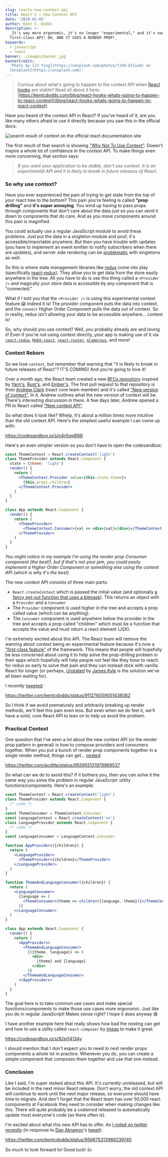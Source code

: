 ```yaml
---
slug: reacts-new-context-api
title: React's ⚛️ new Context API
date: '2018-02-05'
author: Kent C. Dodds
description: >-
  _It's way more ergonomic, it's no longer "experimental," and it's now a
  first-class API! OH, AND IT USES A RENDER PROP!_
keywords:
  - javascript
  - react
banner: ./images/banner.jpg
bannerCredit:
  'Photo by [JJ Ying](https://unsplash.com/photos/7JX0-bfiuxQ) on
  [Unsplash](https://unsplash.com)'
---
```


> Curious about what's going to happen to the context API when
> [React hooks](https://reactjs.org/hooks) are stable? Read all about it here:
> [https://kentcdodds.com/blog/react-hooks-whats-going-to-happen-to-react-context](/blog/react-hooks-whats-going-to-happen-to-react-context)

Have you heard of the context API in React? If you've heard of it, are you like
many others afraid to use it directly because you saw this in the official docs:

![search result of context on the official react documentation site](./images/0.png)

The first result of that search is showing
["Why Not To Use Context"](https://reactjs.org/docs/context.html#why-not-to-use-context).
Doesn't inspire a whole lot of confidence in the context API. To make things
even more concerning, that section says:

> _If you want your application to be stable, don't use context. It is an
> experimental API and it is likely to break in future releases of React._

### So why use context?

Have you ever experienced the pain of trying to get state from the top of your
react tree to the bottom? This pain you're feeling is called **"prop drilling"**
and **it's super annoying**. You wind up having to pass props through components
that don't care about the data just so you can send it down to components that
do care. And as you move components around this pain is magnified.

You could actually use a regular JavaScript module to avoid these problems. Just
put the data in a singleton module and poof, it's accessible/importable
anywhere. But then you have trouble with updates (you have to implement an event
emitter to notify subscribers when there are updates), and server side rendering
can be [problematic](https://stackoverflow.com/a/40974748/971592) with
singletons as well.

So this is where state management libraries like [redux](https://redux.js.org)
come into play (specifically
[react-redux](https://github.com/reduxjs/react-redux)). They allow you to get
data from the store easily anywhere in the tree. All you have to do is use this
thing called a `<Provider />` and magically your store data is accessible by any
component that is "connected."

What if I told you that the `<Provider />` is using this experimental context
feature 😱 Indeed it is! The provider component puts the data into context, and
the `connect` Higher Order Component pulls the data out of context. So in
reality, redux isn't allowing your data to be accessible anywhere... context is!

So, why should you use context? Well, you probably already are and loving it!
Even if you're not using context directly, your app is making use of it via
[`react-redux`](https://github.com/reactjs/react-redux/blob/76dd7faa90981dd2f9efa76f3e2f26ecf2c12cf7/src/components/connectAdvanced.js#L136-L143),
[`MobX-react`](https://github.com/mobxjs/mobx-react/blob/dc249910c74c1b2e988a879be07f10aeaea90936/src/Provider.js#L19-L34),
[`react-router`](https://github.com/ReactTraining/react-router/blob/e6f9017c947b3ae49affa24cc320d0a86f765b55/packages/react-router/modules/Router.js#L23-L34),
[`glamorous`](https://github.com/paypal/glamorous/blob/7468bfc76f46783cac841e20973ed119c771f3b7/src/theme-provider.js#L33-L37),
and more!

### Context Reborn

So we love `context`, but remember that warning that "it is likely to break in
future releases of React"? IT'S COMING! And you're going to love it!

Over a month ago, the React team created a new
[RFCs repository](https://github.com/reactjs/rfcs) inspired by
[Yarn's](https://github.com/yarnpkg/rfcs),
[Rust's](https://github.com/rust-lang/rfcs), and
[Ember's](https://github.com/emberjs/rfcs). The first pull request to that
repository is from [Andrew Clark](https://twitter.com/acdlite) (react core team
member) and it's called
["New version of context"](https://github.com/reactjs/rfcs/pull/2). In it,
Andrew outlines what the new version of context will be. There's interesting
discussion in there. A few days later, Andrew opened a PR to React called
["New context API"](https://github.com/facebook/react/pull/11818).

So what does it look like? Whelp, it's about a million times more intuitive than
the old context API. Here's the simplest useful example I can come up with:

https://codesandbox.io/s/n4r0qq898j

Here's an even simpler version so you don't have to open the codesandbox:

```jsx
const ThemeContext = React.createContext('light')
class ThemeProvider extends React.Component {
  state = {theme: 'light'}
  render() {
    return (
      <ThemeContext.Provider value={this.state.theme}>
        {this.props.children}
      </ThemeContext.Provider>
    )
  }
}

class App extends React.Component {
  render() {
    return (
      <ThemeProvider>
        <ThemeContext.Consumer>{val => <div>{val}</div>}</ThemeContext.Consumer>
      </ThemeProvider>
    )
  }
}
```

_You might notice in my example I'm using the render prop Consumer component
(the best!), but if that's not your jam, you could easily implement a Higher
Order Component or something else using the context API (which is why it's the
best)._

The new context API consists of three main parts:

- `React.createContext` which is passed the initial value (and optionally
  [a fancy opt-out function that uses a bitmask](https://twitter.com/acdlite/status/957446433656864768)).
  This returns an object with a `Provider` and a `Consumer`
- The `Provider` component is used higher in the tree and accepts a prop called
  value (which can be anything).
- The `Consumer` component is used anywhere below the provider in the tree and
  accepts a prop called "children" which must be a function that accepts the
  value and must return a react element (JSX).

I'm extremely excited about this API. The React team will remove the warning
about context being an experimental feature because it's now a
["first-class feature"](https://twitter.com/acdlite/status/957445801302618112)
of the framework. This means that people will hopefully be less concerned about
using it to help solve the prop-drilling problem in their apps which hopefully
will help people not feel like they _have_ to reach for redux so early to solve
that pain and they can instead stick with vanilla React for longer (or perhaps,
[Unstated](https://github.com/thejameskyle/unstated) by
[James Kyle](https://medium.com/@thejameskyle) is the solution we've all been
waiting for).

I recently [tweeted](https://twitter.com/kentcdodds/status/911276059051438082):

https://twitter.com/kentcdodds/status/911276059051438082

So I think if we avoid prematurely and arbitrarily breaking up render methods,
we'll feel this pain even less. But even when we do feel it, we'll have a solid,
core React API to lean on to help us avoid the problem.

### Practical Context

One question that I've seen a lot about the new context API (or the render prop
pattern in general) is how to compose providers and consumers together. When you
put a bunch of render prop components together in a single render method, things
can get... [nested](https://twitter.com/acdlite/status/955955121979969537):

https://twitter.com/acdlite/status/955955121979969537

So what can we do to avoid this? If it bothers you, then you can solve it the
same way you solve the problem in regular JavaScript: utility
functions/components. Here's an example:

```jsx
const ThemeContext = React.createContext('light')
class ThemeProvider extends React.Component {
  /* code */
}
const ThemeConsumer = ThemeContext.Consumer
const LanguageContext = React.createContext('en')
class LanguageProvider extends React.Component {
  /* code */
}
const LanguageConsumer = LanguageContext.Consumer

function AppProviders({children}) {
  return (
    <LanguageProvider>
      <ThemeProvider>{children}</ThemeProvider>
    </LanguageProvider>
  )
}

function ThemeAndLanguageConsumer({children}) {
  return (
    <LanguageConsumer>
      {language => (
        <ThemeConsumer>{theme => children({language, theme})}</ThemeConsumer>
      )}
    </LanguageConsumer>
  )
}

class App extends React.Component {
  render() {
    return (
      <AppProviders>
        <ThemeAndLanguageConsumer>
          {({theme, language}) => (
            <div>
              {theme} and {language}
            </div>
          )}
        </ThemeAndLanguageConsumer>
      </AppProviders>
    )
  }
}
```

The goal here is to take common use cases and make special functions/components
to make those use cases more ergonomic. Just like you do in regular JavaScript!
Makes sense right? I hope it does anyway 😅

I have another example here that really shows how bad the nesting can get and
how to use a utility called `react-composer` by
[jmeas](https://twitter.com/jmeaspls) to make it great:

https://codesandbox.io/s/92pj14134y

I should mention that I don't expect you to need to nest render props components
a whole lot in practice. Whenever you do, you can create a simple component that
composes them together and use that one instead.

### Conclusion

Like I said, I'm super stoked about this API. It's currently unreleased, but
will be included in the next minor React release. Don't worry, the old context
API will continue to work until the next major release, so everyone should have
time to migrate. And don't forget that the React team has over 50,000 react
components at Facebook they need to consider when making changes like this.
There will quite probably be a codemod released to automatically update most
everyone's code (as there often is).

I'm excited about what this new API has to offer. As
[I noted on twitter recently](https://twitter.com/kentcdodds/status/956675313966239745)
(in response to [Dan Abramov](https://twitter.com/dan_abramov)'s
[tweet](https://twitter.com/dan_abramov/status/956674265104953344)):

https://twitter.com/kentcdodds/status/956675313966239745

So much to look forward to! Good luck! 👍
